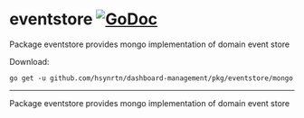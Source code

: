 # eventstore [![GoDoc](https://godoc.org/github.com/hsynrtn/dashboard-management/pkg/eventstore/mongo?status.svg)](https://godoc.org/github.com/hsynrtn/dashboard-management/pkg/eventstore/mongo)
Package eventstore provides mongo implementation of domain event store

Download:
```shell
go get -u github.com/hsynrtn/dashboard-management/pkg/eventstore/mongo
```

* * *
Package eventstore provides mongo implementation of domain event store
